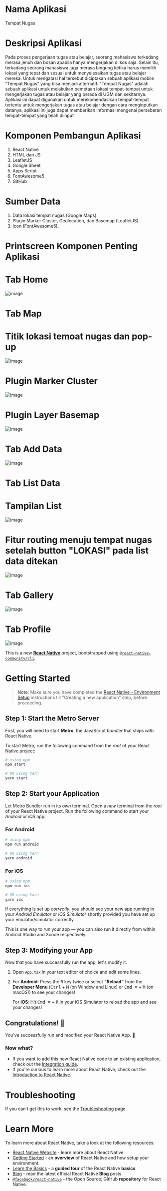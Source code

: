 # Nama Aplikasi
Tempat Nugas

# Deskripsi Aplikasi
Pada proses pengerjaan tugas atau belajar, seorang mahasiswa terkadang merasa jenuh dan bosan apabila hanya mengerjakan di kos saja. 
Selain itu, terkadang seorang mahasiswa juga merasa bingung ketika harus memilih lokasi yang tepat dan sesuai untuk menyelesaikan tugas atau belajar mereka. 
Untuk mengatasi hal tersebut diciptakan sebuah aplikasi mobile "Tempat Nugas" yang bisa menjadi alternatif. 
"Tempat Nugas" adalah sebuah aplikasi untuk melakukan pemetaan lokasi tempat-tempat untuk mengerjakan tugas atau belajar yang berada di UGM dan sekitarnya. 
Aplikasi ini dapat digunakan untuk merekomendasikan tempat-tempat tertentu untuk mengerjakan tugas atau belajar dengan cara menginputkan datanya, aplikasi ini
juga dapat memberikan informasi mengenai persebaran tempat-tempat yang telah diinput

# Komponen Pembangun Aplikasi
1. React Native
2. HTML dan JS
3. LeafletJS
4. Google Sheet
5. Apps Script
6. FontAwesome5
7. GitHub

# Sumber Data
1. Data lokasi tempat nugas (Google Maps).
2. Plugin Marker Cluster, Geolocation, dan Basemap (LeafletJS).
3. Icon (FontAwesome5).

# Printscreen Komponen Penting Aplikasi
# Tab Home
   ![image](https://github.com/diananggrainia/tempatnugas/assets/142765145/6f72068f-ec6a-4872-8bdb-93d8f5d3c33f)
# Tab Map
# Titik lokasi temoat nugas dan pop-up
   ![image](https://github.com/diananggrainia/tempatnugas/assets/142765145/d958a271-a629-43e1-b5e3-18adc70154b7)
# Plugin Marker Cluster
   ![image](https://github.com/diananggrainia/tempatnugas/assets/142765145/6bdabdb3-a165-4e03-9894-a3b045fc1019)
# Plugin Layer Basemap
   ![image](https://github.com/diananggrainia/tempatnugas/assets/142765145/68107db2-9753-41df-8726-ca2b34eae9b6)
# Tab Add Data
   ![image](https://github.com/diananggrainia/tempatnugas/assets/142765145/175224e3-587a-45de-9558-bee0cd9bce54)
# Tab List Data
# Tampilan List
  ![image](https://github.com/diananggrainia/tempatnugas/assets/142765145/7fbca36b-0eea-4ee9-9893-09e5a4bbff44)
# Fitur routing menuju tempat nugas setelah button "LOKASI" pada list data ditekan
  ![image](https://github.com/diananggrainia/tempatnugas/assets/142765145/24d82e66-25c5-41db-9da2-963616c8a724)
# Tab Gallery
   ![image](https://github.com/diananggrainia/tempatnugas/assets/142765145/24644d10-c5ef-47b4-a799-702a6f263bcd)
# Tab Profile
   ![image](https://github.com/diananggrainia/tempatnugas/assets/142765145/edbdc95c-2180-4de0-b511-9cd5332e27a7)

   

   


This is a new [**React Native**](https://reactnative.dev) project, bootstrapped using [`@react-native-community/cli`](https://github.com/react-native-community/cli).

# Getting Started

>**Note**: Make sure you have completed the [React Native - Environment Setup](https://reactnative.dev/docs/environment-setup) instructions till "Creating a new application" step, before proceeding.

## Step 1: Start the Metro Server

First, you will need to start **Metro**, the JavaScript _bundler_ that ships _with_ React Native.

To start Metro, run the following command from the _root_ of your React Native project:

```bash
# using npm
npm start

# OR using Yarn
yarn start
```

## Step 2: Start your Application

Let Metro Bundler run in its _own_ terminal. Open a _new_ terminal from the _root_ of your React Native project. Run the following command to start your _Android_ or _iOS_ app:

### For Android

```bash
# using npm
npm run android

# OR using Yarn
yarn android
```

### For iOS

```bash
# using npm
npm run ios

# OR using Yarn
yarn ios
```

If everything is set up _correctly_, you should see your new app running in your _Android Emulator_ or _iOS Simulator_ shortly provided you have set up your emulator/simulator correctly.

This is one way to run your app — you can also run it directly from within Android Studio and Xcode respectively.

## Step 3: Modifying your App

Now that you have successfully run the app, let's modify it.

1. Open `App.tsx` in your text editor of choice and edit some lines.
2. For **Android**: Press the <kbd>R</kbd> key twice or select **"Reload"** from the **Developer Menu** (<kbd>Ctrl</kbd> + <kbd>M</kbd> (on Window and Linux) or <kbd>Cmd ⌘</kbd> + <kbd>M</kbd> (on macOS)) to see your changes!

   For **iOS**: Hit <kbd>Cmd ⌘</kbd> + <kbd>R</kbd> in your iOS Simulator to reload the app and see your changes!

## Congratulations! :tada:

You've successfully run and modified your React Native App. :partying_face:

### Now what?

- If you want to add this new React Native code to an existing application, check out the [Integration guide](https://reactnative.dev/docs/integration-with-existing-apps).
- If you're curious to learn more about React Native, check out the [Introduction to React Native](https://reactnative.dev/docs/getting-started).

# Troubleshooting

If you can't get this to work, see the [Troubleshooting](https://reactnative.dev/docs/troubleshooting) page.

# Learn More

To learn more about React Native, take a look at the following resources:

- [React Native Website](https://reactnative.dev) - learn more about React Native.
- [Getting Started](https://reactnative.dev/docs/environment-setup) - an **overview** of React Native and how setup your environment.
- [Learn the Basics](https://reactnative.dev/docs/getting-started) - a **guided tour** of the React Native **basics**.
- [Blog](https://reactnative.dev/blog) - read the latest official React Native **Blog** posts.
- [`@facebook/react-native`](https://github.com/facebook/react-native) - the Open Source; GitHub **repository** for React Native.
